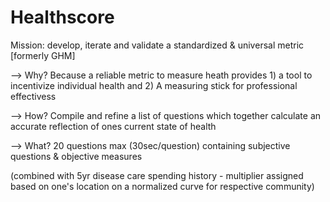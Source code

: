 # Healthscore

Mission: develop, iterate and validate a standardized & universal metric [formerly GHM]

--> Why?
Because a reliable metric to measure heath provides 1) a tool to incentivize individual health and 2) A measuring stick for professional effectivess

--> How? 
Compile and refine a list of questions which together calculate an accurate reflection of ones current state of health

--> What? 
20 questions max (30sec/question) containing subjective questions & objective measures 

(combined with 5yr disease care spending history - multiplier assigned based on one's location on a normalized curve for respective community)
